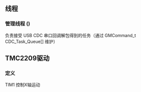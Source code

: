 ## 线程
### 管理线程 ()
负责接受 USB CDC 串口回调解包得到的任务（通过 GMCommand_t CDC_Task_Queue[] 维护）
### 

## TMC2209驱动
### 定义

TIM1 控制X轴运动